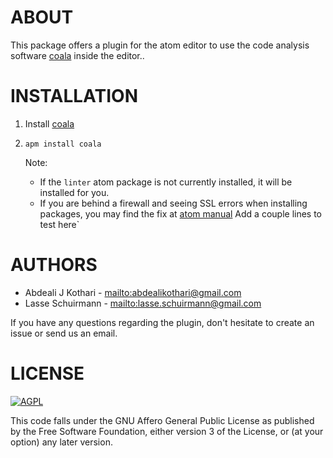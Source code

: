 # ABOUT

This package offers a plugin for the atom editor to use the code analysis
software [coala](https://github.com/coala/coala) inside the
editor..

# INSTALLATION

1.  Install [coala](https://github.com/coala/coala)
2.  `apm install coala` 

    Note:
     * If the `linter` atom package is not currently installed, it will be installed for you.
     * If you are behind a firewall and seeing SSL errors when installing packages, you may find the fix at [atom manual](http://flight-manual.atom.io/getting-started/sections/installing-atom/#setting-up-a-proxy)
Add a couple lines to test here`

# AUTHORS

*   Abdeali J Kothari - <mailto:abdealikothari@gmail.com>
*   Lasse Schuirmann - <mailto:lasse.schuirmann@gmail.com>

If you have any questions regarding the plugin, don't hesitate
to create an issue or send us an email.

# LICENSE

[![AGPL](https://img.shields.io/github/license/coala/coala.svg)](https://www.gnu.org/licenses/agpl-3.0.html)

This code falls under the GNU Affero General Public License as
published by the Free Software Foundation, either version 3 of
the License, or (at your option) any later version.
